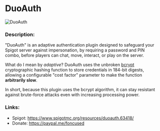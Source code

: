 # DuoAuth
![DuoAuth](https://i.imgur.com/nnYcoeV.png)

### Description:
"DuoAuth" is an adaptive authentication plugin designed to safeguard your Spigot server against impersonation, by requiring a password and PIN combo, before players can chat, move, interact, or play on the server.

What do I mean by *adaptive*? DuoAuth uses the unbroken [bcrypt](https://en.wikipedia.org/wiki/Bcrypt) cryptographic hashing function to store credentials in 184-bit digests, allowing a configurable "cost factor" parameter to make the function **arbitrarily slow**.

In short, because this plugin uses the bcrypt algorithm, it can stay resistant against brute-force attacks even with increasing processing power.

### Links:
- Spigot: https://www.spigotmc.org/resources/duoauth.63418/
- Donate: https://paypal.me/foncused
